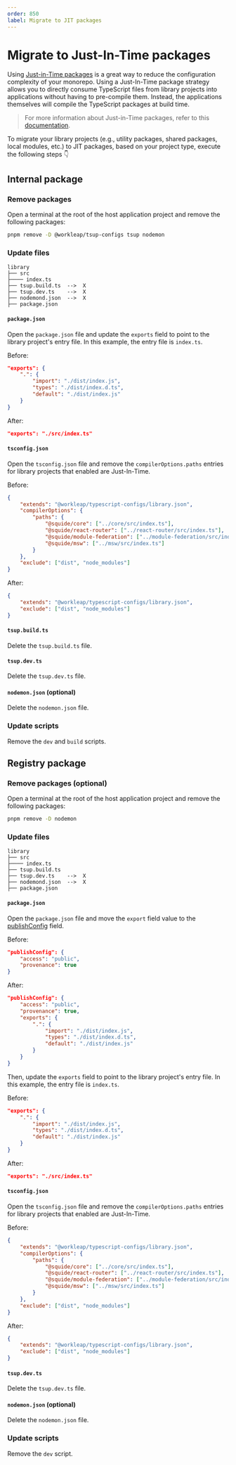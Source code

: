 ```yaml
---
order: 850
label: Migrate to JIT packages
---
```


# Migrate to Just-In-Time packages

Using [Just-in-Time packages](https://www.shew.dev/monorepos/packaging/jit) is a great way to reduce the configuration complexity of your monorepo. Using a Just-In-Time package strategy allows you to directly consume TypeScript files from library projects into applications without having to pre-compile them. Instead, the applications themselves will compile the TypeScript packages at build time.

> For more information about Just-in-Time packages, refer to this [documentation](https://www.shew.dev/monorepos/packaging/jit).

To migrate your library projects (e.g., utility packages, shared packages, local modules, etc.) to JIT packages, based on your project type, execute the following steps :point_down:

## Internal package

### Remove packages

Open a terminal at the root of the host application project and remove the following packages:

```bash
pnpm remove -D @workleap/tsup-configs tsup nodemon
```

### Update files

```
library
├── src
├──── index.ts
├── tsup.build.ts  -->  X
├── tsup.dev.ts    -->  X
├── nodemond.json  -->  X
├── package.json
```

#### `package.json`

Open the `package.json` file and update the `exports` field to point to the library project's entry file. In this example, the entry file is `index.ts`.

Before:

```json package.json
"exports": {
    ".": {
        "import": "./dist/index.js",
        "types": "./dist/index.d.ts",
        "default": "./dist/index.js"
    }
}
```

After:

```json package.json
"exports": "./src/index.ts"
```

#### `tsconfig.json`

Open the `tsconfig.json` file and remove the `compilerOptions.paths` entries for library projects that enabled are Just-In-Time.

Before:

```json !#4-9 tsconfig.json
{
    "extends": "@workleap/typescript-configs/library.json",
    "compilerOptions": {
        "paths": {
            "@squide/core": ["../core/src/index.ts"],
            "@squide/react-router": ["../react-router/src/index.ts"],
            "@squide/module-federation": ["../module-federation/src/index.ts"],
            "@squide/msw": ["../msw/src/index.ts"]
        }
    },
    "exclude": ["dist", "node_modules"]
}
```

After:

```json tsconfig.json
{
    "extends": "@workleap/typescript-configs/library.json",
    "exclude": ["dist", "node_modules"]
}
```

#### `tsup.build.ts`

Delete the `tsup.build.ts` file.

#### `tsup.dev.ts`

Delete the `tsup.dev.ts` file.

#### `nodemon.json` (optional)

Delete the `nodemon.json` file.

### Update scripts

Remove the `dev` and `build` scripts.

## Registry package

### Remove packages (optional)

Open a terminal at the root of the host application project and remove the following packages:

```bash
pnpm remove -D nodemon
```

### Update files

```
library
├── src
├──── index.ts
├── tsup.build.ts
├── tsup.dev.ts    -->  X
├── nodemond.json  -->  X
├── package.json
```

#### `package.json`

Open the `package.json` file and move the `export` field value to the [publishConfig](https://pnpm.io/package_json#publishconfig) field.

Before:

```json package.json
"publishConfig": {
    "access": "public",
    "provenance": true
}
```

After:

```json package.json
"publishConfig": {
    "access": "public",
    "provenance": true,
    "exports": {
        ".": {
            "import": "./dist/index.js",
            "types": "./dist/index.d.ts",
            "default": "./dist/index.js"
        }
    }
}
```

Then, update the `exports` field to point to the library project's entry file. In this example, the entry file is `index.ts`.

Before:

```json package.json
"exports": {
    ".": {
        "import": "./dist/index.js",
        "types": "./dist/index.d.ts",
        "default": "./dist/index.js"
    }
}
```

After:

```json package.json
"exports": "./src/index.ts"
```

#### `tsconfig.json`

Open the `tsconfig.json` file and remove the `compilerOptions.paths` entries for library projects that enabled are Just-In-Time.

Before:

```json !#4-9 tsconfig.json
{
    "extends": "@workleap/typescript-configs/library.json",
    "compilerOptions": {
        "paths": {
            "@squide/core": ["../core/src/index.ts"],
            "@squide/react-router": ["../react-router/src/index.ts"],
            "@squide/module-federation": ["../module-federation/src/index.ts"],
            "@squide/msw": ["../msw/src/index.ts"]
        }
    },
    "exclude": ["dist", "node_modules"]
}
```

After:

```json tsconfig.json
{
    "extends": "@workleap/typescript-configs/library.json",
    "exclude": ["dist", "node_modules"]
}
```

#### `tsup.dev.ts`

Delete the `tsup.dev.ts` file.

#### `nodemon.json` (optional)

Delete the `nodemon.json` file.

### Update scripts

Remove the `dev` script.
